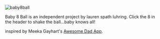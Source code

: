 ![baby8ball](app/assets/images/baby8ball_logo.png)

Baby 8 Ball is an independent project by lauren spath luhring.  Click the 8 in the header to shake the ball...baby knows all!

inspired by Meeka Gayhart's [Awesome Dad App](http://awesomedad.herokuapp.com/).
